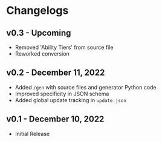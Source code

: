# Changelogs

## v0.3 - Upcoming

- Removed 'Ability Tiers' from source file
- Reworked conversion

## v0.2 - December 11, 2022

- Added `/gen` with source files and generator Python code
- Improved specificity in JSON schema
- Added global update tracking in `update.json`

## v0.1 - December 10, 2022

- Initial Release
